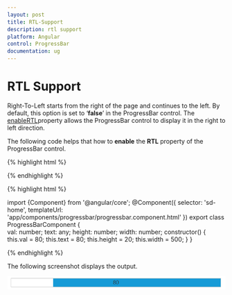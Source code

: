 ```yaml
---
layout: post
title: RTL-Support
description: rtl support
platform: Angular
control: ProgressBar
documentation: ug
---
```


# RTL Support

Right-To-Left starts from the right of the page and continues to the left. By default, this option is set to ‘**false**’ in the ProgressBar control. The [enableRTL](https://help.syncfusion.com/api/js/ejprogressbar#members:enablertl)property allows the ProgressBar control to display it in the right to left direction.

The following code helps that how to **enable** the **RTL** property of the ProgressBar control.

{% highlight html %}

<div class="control">
  <ej-progressbar id="progressBar" [enableRTL]="true" [value]="val" [text]="text" [height]="height" [width]="width"></ej-progressbar>  
</div>

{% endhighlight %}

{% highlight html %}

import {Component} from '@angular/core';
@Component({
selector: 'sd-home',
templateUrl: 'app/components/progressbar/progressbar.component.html'
})
export class ProgressBarComponent {  
    val: number;
    text: any;
    height: number;
    width: number;
    constructor() {
        this.val = 80;
        this.text = 80;
        this.height = 20;
        this.width = 500;
    }
}

{% endhighlight %}

The following screenshot displays the output.

![](RTL-Support_images/RTL-Support_img1.png)


















